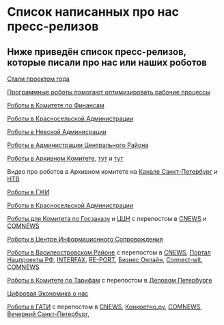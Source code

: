 
# Список написанных про нас пресc-релизов
## Ниже приведён список пресс-релизов, которые писали про нас или наших роботов

[Стали проектом года](https://t.me/skaz_spb/1750) 

[Программные роботы помогают оптимизировать рабочие процессы](https://globalcio.ru/discussion/40480/)

[Роботы в Комитете по Финансам](https://www.gov.spb.ru/gov/admin/kazarin-sv/news/248333)

[Роботы в Красносельской Администрации](https://www.gov.spb.ru/gov/admin/kazarin-sv/news/261095)

[Роботы в Невской Админисрации](https://www.gov.spb.ru/gov/admin/kazarin-sv/news/262627)

[Роботы в Администрации Центрального Района](https://www.gov.spb.ru/gov/admin/kazarin-sv/news/265093)

[Роботы в Архивном Комитете](https://www.gov.spb.ru/gov/admin/kazarin-sv/news/266519), [тут](https://t.me/skaz_spb/1621) и [тут](https://www.gov.spb.ru/gov/admin/kazarin-sv/news/271096) 

Видео про роботов в Архивном комитете на [Канале Санкт-Петербург](https://tvspb.ru/news/2023/12/16/v-peterburge-oczifrovku-plastinok-s-muzykoj-blokadnyh-let-osushhestvlyaet-robot) и [НТВ](https://www.ntv.ru/novosti/2805632)

[Роботы в ГЖИ](https://www.gov.spb.ru/gov/admin/kazarin-sv/news/268110)

[Роботы в Красносельской Администрации](https://www.gov.spb.ru/gov/admin/kazarin-sv/news/270117)

[Роботы для Комитета по Госзаказу](https://www.gov.spb.ru/gov/admin/kazarin-sv/news/270843) и [ЦЦН](https://www.gov.spb.ru/gov/admin/kazarin-sv/news/278510/) c перепостом в [CNEWS](https://www.cnews.ru/news/line/2024-04-23_komitet_po_goszakazu_sankt-peterburga) и [COMNEWS](https://www.comnews.ru/content/232854/2024-04-23/2024-w17/1011/komitet-goszakazu-sankt-peterburga-robotiziroval-rabotu-zagruzkoy-dokumentov)

[Роботы в Центре Информационного Сопровождения](https://www.gov.spb.ru/gov/admin/kazarin-sv/news/272046)

[Роботы в Василеостровском Районе](https://www.gov.spb.ru/gov/admin/kazarin-sv/news/276320/) с перепостом в [CNEWS](https://www.cnews.ru/news/line/2024-03-20_administratsiya_vasileostrovskogo), [Портал Нацпроекты РФ](https://нацпроекты.рф/нового-программного-робота-тестирую/), [INTERFAX](https://www.interfax-russia.ru/northwest/cifrovoy-peterburg/robot-budet-proveryat-dohody-v-administracii-vasileostrovskogo-rayona-peterburga), [RE-PORT](https://re-port.ru/pressreleases/v_sankt-peterburge_testiruyut_novogo_programmnogo_robota/), [Бизнес Онлайн](https://bizon.ru/news/id/678796-v-sankt-peterburge-testiruyut-novogo-programmnogo-robota), [Connect-wit](https://www.connect-wit.ru/v-sankt-peterburge-testiruyut-novogo-programmnogo-robota.html), [COMNEWS](https://www.comnews.ru/content/232179/2024-03-20/2024-w12/1011/administraciya-vasileostrovskogo-rayona-sankt-peterburga-testiruet-novogo-programmnogo-robota)

[Роботы в Комитете по Тарифам](https://www.gov.spb.ru/gov/admin/kazarin-sv/news/278935/) с перепостом в [Деловом Петербурге](https://www.dp.ru/a/2024/05/03/smolnij-vnedril-robotov-v)

[Цифровая Экономика о нас](https://www.comnews.ru/digital-economy/content/232987/2024-05-02/2024-w18/1016/robot-sluzhbe-gosudarstva-opyt-peterburga)

[Роботы в ГАТИ](https://www.gov.spb.ru/gov/admin/kazarin-sv/news/283908/) с перепостом в [CNEWS](https://www.cnews.ru/news/line/2024-08-02_v_peterburge_programmnyj), [Конкретно.ру](https://konkretno.ru/sity_obshestvo/160858-robot-razgruzil-ot-rutinnyh-zadach-sotrudnikov-gati.html), [COMNEWS](https://www.comnews.ru/content/234596/2024-08-02/2024-w31/1011/robot-razgruzil-rutinnykh-zadach-sotrudnikov-gati#:~:text=В%20ГАТИ%20отмечают%2C%20что%20внедрённый,более%20сложных%20и%20ответственных%20задач.), [Вечерний Санкт-Петербург](https://vecherka-spb.ru/2024/08/02/robot-razgruzil-ot-rutinnikh-zadach-sotrudnikov-peterburgskoi-gosudarstvennoi-administrativnotekhnicheskoi-inspektsii), 

